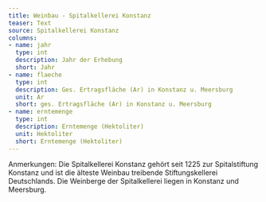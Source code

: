 ```yaml
---
title: Weinbau - Spitalkellerei Konstanz
teaser: Text
source: Spitalkellerei Konstanz
columns:
- name: jahr
  type: int
  description: Jahr der Erhebung
  short: Jahr
- name: flaeche
  type: int
  description: Ges. Ertragsfläche (Ar) in Konstanz u. Meersburg
  unit: Ar
  short: ges. Ertragsfläche (Ar) in Konstanz u. Meersburg
- name: erntemenge
  type: int
  description: Erntemenge (Hektoliter)
  unit: Hektoliter
  short: Erntemenge (Hektoliter)
---
```

Anmerkungen: Die Spitalkellerei Konstanz gehört seit 1225 zur Spitalstiftung Konstanz und ist die älteste Weinbau treibende Stiftungskellerei Deutschlands. Die Weinberge der Spitalkellerei liegen in Konstanz und Meersburg.